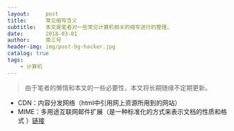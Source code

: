 ```yaml
---
layout:     post
title:      常见缩写含义
subtitle:   本文是笔者对一些常见计算机相关的缩写进行的整理。
date:       2018-03-01
author:     南三号
header-img: img/post-bg-hacker.jpg
catalog: true
tags:
    - 计算机
---
```


>由于笔者的懒惰和本文的一些必要性，本文将长期随缘不定期更新。



- CDN：内容分发网络（html中引用网上资源所用到的网站）
- MIME：多用途互联网邮件扩展（是一种标准化的方式来表示文档的性质和格式 ）[链接](https://developer.mozilla.org/zh-CN/docs/Web/HTTP/Basics_of_HTTP/MIME_types)

